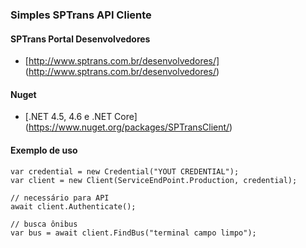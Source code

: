 ### Simples SPTrans API Cliente

#### SPTrans Portal Desenvolvedores

* [http://www.sptrans.com.br/desenvolvedores/] (http://www.sptrans.com.br/desenvolvedores/)

#### Nuget

* [.NET 4.5, 4.6 e .NET Core] (https://www.nuget.org/packages/SPTransClient/)

#### Exemplo de uso
```
var credential = new Credential("YOUT CREDENTIAL");
var client = new Client(ServiceEndPoint.Production, credential);

// necessário para API
await client.Authenticate();

// busca ônibus
var bus = await client.FindBus("terminal campo limpo");
```
